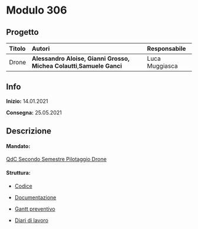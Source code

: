 # Modulo 306
## Progetto
|Titolo             |Autori           |Responsabile               |
|:------------------|:------------------|:--------------------------|
|Drone    |<b>Alessandro Aloise,</b> <b>Gianni Grosso,</b>  <b>Michea Colautti</b>,<b>Samuele Ganci</b> |Luca Muggiasca|

## Info
**Inizio:** 14.01.2021

**Consegna:** 25.05.2021

## Descrizione

#### Mandato:
[QdC Secondo Semestre Pilotaggio Drone](Documenti/QdC_SecondoSemestre_pilotaggioDrone.pdf)

#### Struttura:
- [Codice](src/)

- [Documentazione](Documenti/Documentazione.md)

- [Gantt preventivo](Documenti/GANTT_Preventivo.mpp)

- [Diari di lavoro](Diari/)
